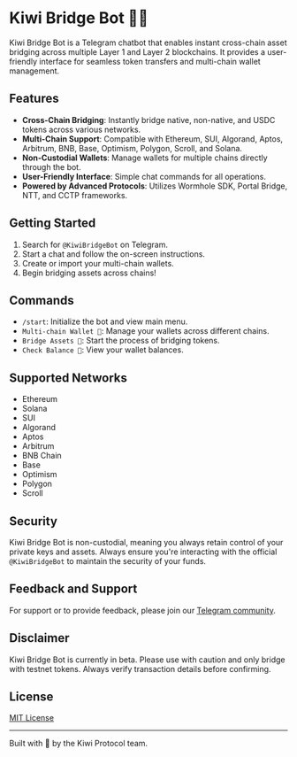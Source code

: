 # Kiwi Bridge Bot 🥝🌉

Kiwi Bridge Bot is a Telegram chatbot that enables instant cross-chain asset bridging across multiple Layer 1 and Layer 2 blockchains. It provides a user-friendly interface for seamless token transfers and multi-chain wallet management.

## Features

- **Cross-Chain Bridging**: Instantly bridge native, non-native, and USDC tokens across various networks.
- **Multi-Chain Support**: Compatible with Ethereum, SUI, Algorand, Aptos, Arbitrum, BNB, Base, Optimism, Polygon, Scroll, and Solana.
- **Non-Custodial Wallets**: Manage wallets for multiple chains directly through the bot.
- **User-Friendly Interface**: Simple chat commands for all operations.
- **Powered by Advanced Protocols**: Utilizes Wormhole SDK, Portal Bridge, NTT, and CCTP frameworks.

## Getting Started

1. Search for `@KiwiBridgeBot` on Telegram.
2. Start a chat and follow the on-screen instructions.
3. Create or import your multi-chain wallets.
4. Begin bridging assets across chains!

## Commands

- `/start`: Initialize the bot and view main menu.
- `Multi-chain Wallet 👛`: Manage your wallets across different chains.
- `Bridge Assets 🌉`: Start the process of bridging tokens.
- `Check Balance 💼`: View your wallet balances.

## Supported Networks

- Ethereum
- Solana
- SUI
- Algorand
- Aptos
- Arbitrum
- BNB Chain
- Base
- Optimism
- Polygon
- Scroll

## Security

Kiwi Bridge Bot is non-custodial, meaning you always retain control of your private keys and assets. Always ensure you're interacting with the official `@KiwiBridgeBot` to maintain the security of your funds.

## Feedback and Support

For support or to provide feedback, please join our [Telegram community](https://t.me/Kiwiprotocolportal).

## Disclaimer

Kiwi Bridge Bot is currently in beta. Please use with caution and only bridge with testnet tokens. Always verify transaction details before confirming.

## License

[MIT License](LICENSE)

---

Built with 🥝 by the Kiwi Protocol team.
